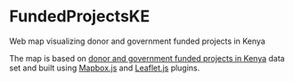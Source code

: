 # FundedProjectsKE
Web map visualizing donor and government funded projects in Kenya

The map is based on [donor and government funded projects in Kenya](https://www.opendata.go.ke/-National-Accounts-And-Inflation/Donor-and-Government-funded-projects-map-2013-2015/5mtp-qs2h) data set and built using [Mapbox.js](https://www.mapbox.com/mapbox.js/) and [Leaflet.js]() plugins.
